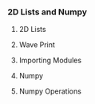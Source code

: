 ###  2D Lists and Numpy ###
1. 2D Lists

2. Wave Print

3. Importing Modules

4. Numpy

5. Numpy Operations
